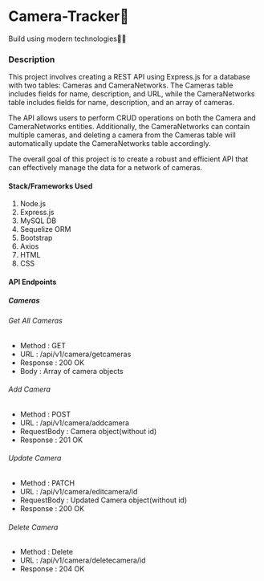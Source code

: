 # Camera-Tracker📸

Build using modern technologies👨‍💻

### Description

This project involves creating a REST API using Express.js for a database with two tables: Cameras and CameraNetworks. The Cameras table includes fields for name, description, and URL, while the CameraNetworks table includes fields for name, description, and an array of cameras.

The API allows users to perform CRUD operations on both the Camera and CameraNetworks entities. Additionally, the CameraNetworks can contain multiple cameras, and deleting a camera from the Cameras table will automatically update the CameraNetworks table accordingly.

The overall goal of this project is to create a robust and efficient API that can effectively manage the data for a network of cameras.

#### Stack/Frameworks Used

1. Node.js
2. Express.js
3. MySQL DB
4. Sequelize ORM
5. Bootstrap
6. Axios
7. HTML
8. CSS

#### API Endpoints

##### Cameras

###### Get All Cameras

- Method : GET
- URL : /api/v1/camera/getcameras
- Response : 200 OK
- Body : Array of camera objects

###### Add Camera

- Method : POST
- URL : /api/v1/camera/addcamera
- RequestBody : Camera object(without id)
- Response : 201 OK

###### Update Camera

- Method : PATCH
- URL : /api/v1/camera/editcamera/id
- RequestBody : Updated Camera object(without id)
- Response : 200 OK

###### Delete Camera

- Method : Delete
- URL : /api/v1/camera/deletecamera/id
- Response : 204 OK
